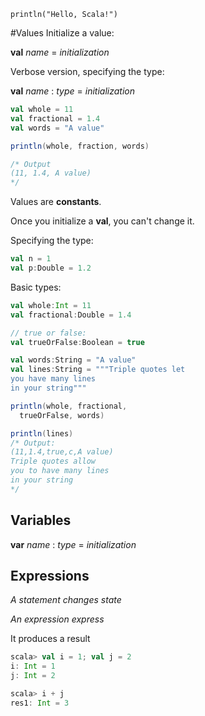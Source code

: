 `println("Hello, Scala!")`

#Values
Initialize a value:

**val** *name* = *initialization*

Verbose version, specifying the type:

**val** *name* : *type* = *initialization*

```Scala
val whole = 11
val fractional = 1.4
val words = "A value"

println(whole, fraction, words)

/* Output
(11, 1.4, A value)
*/
```

Values are **constants**.

Once you initialize a **val**, you can't change it.


Specifying the type:
```scala
val n = 1
val p:Double = 1.2
```

Basic types:
```scala
val whole:Int = 11
val fractional:Double = 1.4

// true or false:
val trueOrFalse:Boolean = true

val words:String = "A value"
val lines:String = """Triple quotes let
you have many lines
in your string"""

println(whole, fractional,
  trueOrFalse, words)

println(lines)
/* Output:
(11,1.4,true,c,A value)
Triple quotes allow
you to have many lines
in your string
*/
```

## Variables

**var** *name* : *type* = *initialization*

## Expressions

*A statement changes state*

*An expression express*

It produces a result

```scala
scala> val i = 1; val j = 2
i: Int = 1
j: Int = 2

scala> i + j
res1: Int = 3
```
